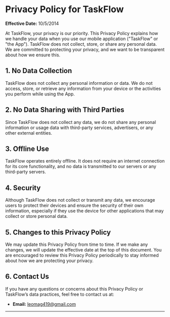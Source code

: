 # Privacy Policy for TaskFlow

**Effective Date:** 10/5/2014

At TaskFlow, your privacy is our priority. This Privacy Policy explains how we handle your data when you use our mobile application ("TaskFlow" or "the App"). TaskFlow does not collect, store, or share any personal data. We are committed to protecting your privacy, and we want to be transparent about how we ensure this.

## 1. No Data Collection
TaskFlow does not collect any personal information or data. We do not access, store, or retrieve any information from your device or the activities you perform while using the App.

## 2. No Data Sharing with Third Parties
Since TaskFlow does not collect any data, we do not share any personal information or usage data with third-party services, advertisers, or any other external entities.

## 3. Offline Use
TaskFlow operates entirely offline. It does not require an internet connection for its core functionality, and no data is transmitted to our servers or any third-party servers.

## 4. Security
Although TaskFlow does not collect or transmit any data, we encourage users to protect their devices and ensure the security of their own information, especially if they use the device for other applications that may collect or store personal data.

## 5. Changes to this Privacy Policy
We may update this Privacy Policy from time to time. If we make any changes, we will update the effective date at the top of this document. You are encouraged to review this Privacy Policy periodically to stay informed about how we are protecting your privacy.

## 6. Contact Us
If you have any questions or concerns about this Privacy Policy or TaskFlow’s data practices, feel free to contact us at:

- **Email:** leomag419@gmail.com

---
